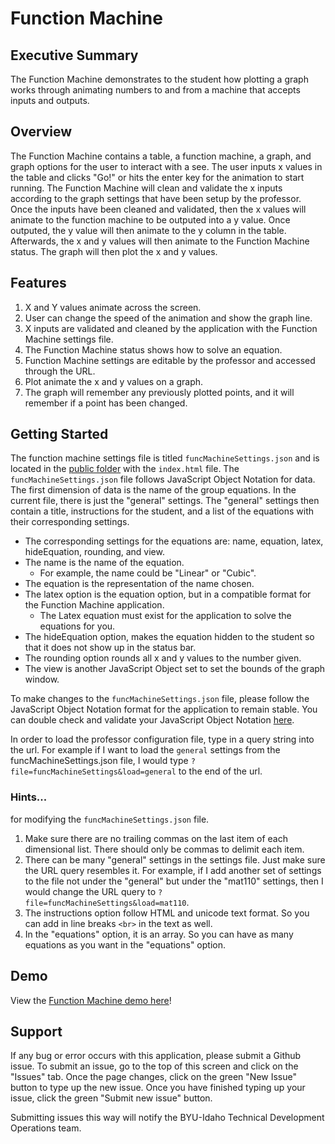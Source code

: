 # Function Machine

## Executive Summary
The Function Machine demonstrates to the student how plotting a graph works through animating numbers to and from a machine that accepts inputs and outputs.

## Overview
The Function Machine contains a table, a function machine, a graph, and graph options for the user to interact with a see.  The user inputs x values in the table and clicks "Go!" or hits the enter key for the animation to start running.  The Function Machine will clean and validate the x inputs according to the graph settings that have been setup by the professor.  Once the inputs have been cleaned and validated, then the x values will animate to the function machine to be outputed into a y value.  Once outputed, the y value will then animate to the y column in the table.  Afterwards, the x and y values will then animate to the Function Machine status.  The graph will then plot the x and y values.

## Features
1. X and Y values animate across the screen.
2. User can change the speed of the animation and show the graph line.
3. X inputs are validated and cleaned by the application with the Function Machine settings file.
4. The Function Machine status shows how to solve an equation.
5. Function Machine settings are editable by the professor and accessed through the URL.
6. Plot animate the x and y values on a graph.
7. The graph will remember any previously plotted points, and it will remember if a point has been changed.

## Getting Started

The function machine settings file is titled `funcMachineSettings.json` and is located in the [public folder](https://github.com/byuicampuscd/function-machine/tree/master/public) with the `index.html` file.  The `funcMachineSettings.json` file follows JavaScript Object Notation for data.  The first dimension of data is the name of the group equations.  In the current file, there is just the "general" settings.  The "general" settings then contain a title, instructions for the student, and a list of the equations with their corresponding settings.  

- The corresponding settings for the equations are: name, equation, latex, hideEquation, rounding, and view.  
- The name is the name of the equation.  
    - For example, the name could be "Linear" or "Cubic".  
- The equation is the representation of the name chosen.  
- The latex option is the equation option, but in a compatible format for the Function Machine application.  
    - The Latex equation must exist for the application to solve the equations for you.  
- The hideEquation option, makes the equation hidden to the student so that it does not show up in the status bar.
- The rounding option rounds all x and y values to the number given.
- The view is another JavaScript Object set to set the bounds of the graph window.

To make changes to the `funcMachineSettings.json` file, please follow the JavaScript Object Notation format for the application to remain stable.  You can double check and validate your JavaScript Object Notation [here](http://jsonlint.com/).

In order to load the professor configuration file, type in a query string into the url.  For example if I want to load the `general` settings from the funcMachineSettings.json file, I would type `?file=funcMachineSettings&load=general` to the end of the url.

### Hints...

for modifying the `funcMachineSettings.json` file.

1. Make sure there are no trailing commas on the last item of each dimensional list.  There should only be commas to delimit each item.
2. There can be many "general" settings in the settings file.  Just make sure the URL query resembles it.  For example, if I add another set of settings to the file not under the "general" but under the "mat110" settings, then I would change the URL query to `?file=funcMachineSettings&load=mat110`.
3. The instructions option follow HTML and unicode text format.  So you can add in line breaks `<br>` in the text as well.
4. In the "equations" option, it is an array.  So you can have as many equations as you want in the "equations" option.

## Demo
View the [Function Machine demo here](http://byuicampuscd.github.io/function-machine/?file=funcMachineSettings&load=general)!

## Support
If any bug or error occurs with this application, please submit a Github issue.  To submit an issue, go to the top of this screen and click on the "Issues" tab.  Once the page changes, click on the green "New Issue" button to type up the new issue.  Once you have finished typing up your issue, click the green "Submit new issue" button.

Submitting issues this way will notify the BYU-Idaho Technical Development Operations team.
